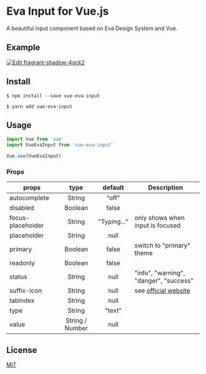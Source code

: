 # Eva Input for Vue.js

A beautiful input component based on Eva Design System and Vue.

## Example

[![Edit fragrant-shadow-4qck2](https://codesandbox.io/static/img/play-codesandbox.svg)](https://codesandbox.io/s/fragrant-shadow-4qck2?fontsize=14&hidenavigation=1&theme=dark)

## Install

```
$ npm install --save vue-eva-input
```

```
$ yarn add vue-eva-input
```

## Usage

```javascript
import Vue from 'vue'
import VueEvaInput from 'vue-eva-input'

Vue.use(VueEvaInput)
```

### Props

| props             |      type       |   default   | Description                                                  |
| ----------------- | :-------------: | :---------: | ------------------------------------------------------------ |
| autocomplete      |     String      |    "off"    |
| disabled          |     Boolean     |    false    |
| focus-placeholder |     String      | "Typing..." | only shows when input is focused                             |
| placeholder       |     String      |    null     |
| primary           |     Boolean     |    false    | switch to "primary" theme                                    |
| readonly          |     Boolean     |    false    |
| status            |     String      |    null     | "info", "warning", "danger", "success"                       |
| suffix-icon       |     String      |    null     | see [official website](https://akveo.github.io/eva-icons/#/) |
| tabindex          |     String      |    null     |
| type              |     String      |   "text"    |
| value             | String / Number |    null     |

## License

[MIT](https://opensource.org/licenses/MIT)
